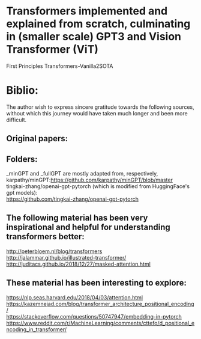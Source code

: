 # Transformers implemented and explained from scratch, culminating in (smaller scale) GPT3 and Vision Transformer (ViT)

First Principles Transformers-Vanilla2SOTA


# Biblio:
The author wish to express sincere gratitude towards the following sources, without which this journey would have taken much longer and been more difficult.

## Original papers:

## Folders:
_minGPT and _fullGPT are mostly adapted from, respectively,  
karpathy/minGPT:https://github.com/karpathy/minGPT/blob/master  
tingkai-zhang/openai-gpt-pytorch (which is modified from HuggingFace's gpt models):  
https://github.com/tingkai-zhang/openai-gpt-pytorch

## The following material has been very inspirational and helpful for understanding transformers better:
http://peterbloem.nl/blog/transformers  
http://jalammar.github.io/illustrated-transformer/  
http://juditacs.github.io/2018/12/27/masked-attention.html   

## These material has been interesting to explore:
https://nlp.seas.harvard.edu/2018/04/03/attention.html   
https://kazemnejad.com/blog/transformer_architecture_positional_encoding/   
https://stackoverflow.com/questions/50747947/embedding-in-pytorch   
https://www.reddit.com/r/MachineLearning/comments/cttefo/d_positional_encoding_in_transformer/   
